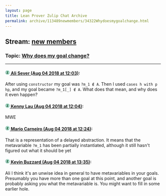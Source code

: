 ```yaml
---
layout: page
title: Lean Prover Zulip Chat Archive 
permalink: archive/113489newmembers/34322Whydoesmygoalchange.html
---
```


## Stream: [new members](index.html)
### Topic: [Why does my goal change?](34322Whydoesmygoalchange.html)

---

#### [![Click to go to Zulip](../../assets/img/zulip2.png) Ali Sever (Aug 04 2018 at 12:03)](https://leanprover.zulipchat.com/#narrow/stream/113489-new%20members/topic/Why%20does%20my%20goal%20change%3F/near/130885232):
After using `constructor` my goal was `?m_1 ∉ A`. Then I used `cases h with p hp`, and my goal became `?m_1[_] ∉ A`. What does that mean, and why does it even happen?

#### [![Click to go to Zulip](../../assets/img/zulip2.png) Kenny Lau (Aug 04 2018 at 12:04)](https://leanprover.zulipchat.com/#narrow/stream/113489-new%20members/topic/Why%20does%20my%20goal%20change%3F/near/130885281):
MWE

#### [![Click to go to Zulip](../../assets/img/zulip2.png) Mario Carneiro (Aug 04 2018 at 12:24)](https://leanprover.zulipchat.com/#narrow/stream/113489-new%20members/topic/Why%20does%20my%20goal%20change%3F/near/130886032):
That is a representation of a delayed abstraction. It means that the metavariable `?m_1` has been partially instantiated, although it still hasn't figured out what it should be yet

#### [![Click to go to Zulip](../../assets/img/zulip2.png) Kevin Buzzard (Aug 04 2018 at 13:35)](https://leanprover.zulipchat.com/#narrow/stream/113489-new%20members/topic/Why%20does%20my%20goal%20change%3F/near/130888106):
Ali I think it's an unwise idea in general to have metavariables in your goals. Presumably you have more than one goal at this point, and another goal is probably asking you what the metavariable is. You might want to fill in some earlier hole.

